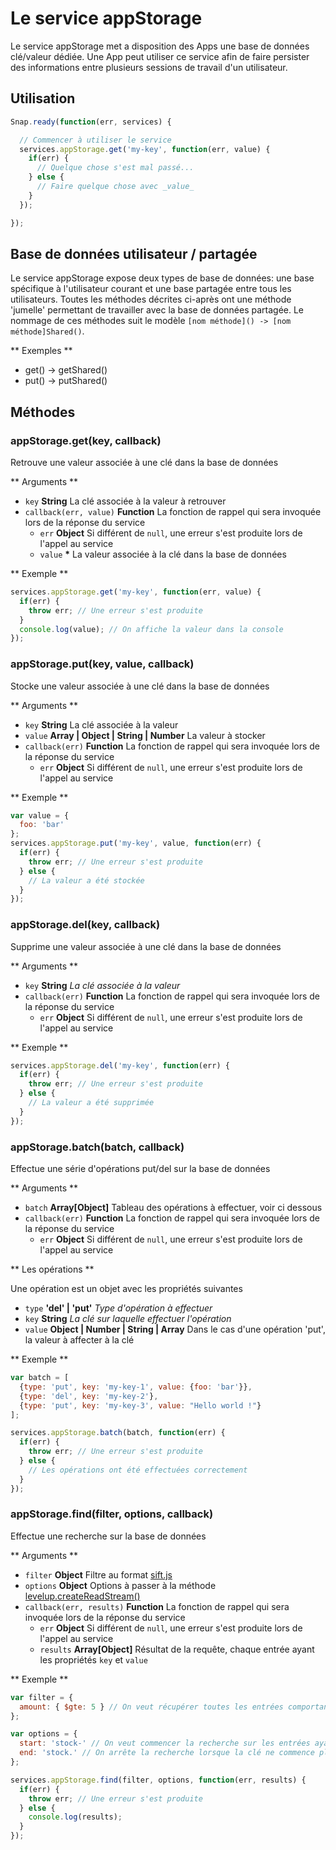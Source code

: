 # Le service appStorage

Le service appStorage met a disposition des Apps une base de données clé/valeur dédiée.
Une App peut utiliser ce service afin de faire persister des informations entre plusieurs sessions de travail d'un utilisateur.

## Utilisation

```javascript
Snap.ready(function(err, services) {

  // Commencer à utiliser le service
  services.appStorage.get('my-key', function(err, value) {
    if(err) {
      // Quelque chose s'est mal passé...
    } else {
      // Faire quelque chose avec _value_
    }
  });

});
```

## Base de données utilisateur / partagée

Le service appStorage expose deux types de base de données: une base spécifique à l'utilisateur courant et une base partagée entre tous les utilisateurs.
Toutes les méthodes décrites ci-après ont une méthode 'jumelle' permettant de travailler avec la base de données partagée. Le nommage de ces méthodes suit le modèle `[nom méthode]() -> [nom méthode]Shared()`.

** Exemples **
- get() -> getShared()
- put() -> putShared()

## Méthodes

### appStorage.get(key, callback)

Retrouve une valeur associée à une clé dans la base de données

** Arguments **

  - `key` __String__  La clé associée à la valeur à retrouver
  - `callback(err, value)` __Function__ La fonction de rappel qui sera invoquée lors de la réponse du service
      - `err`  __Object__  Si différent de `null`, une erreur s'est produite lors de l'appel au service
      - `value`  __*__  La valeur associée à la clé dans la base de données

** Exemple **

```javascript
services.appStorage.get('my-key', function(err, value) {
  if(err) {
    throw err; // Une erreur s'est produite
  }
  console.log(value); // On affiche la valeur dans la console
});
```

### appStorage.put(key, value, callback)

Stocke une valeur associée à une clé dans la base de données

** Arguments **

  - `key` __String__  La clé associée à la valeur
  - `value` __Array | Object | String | Number__  La valeur à stocker
  - `callback(err)` __Function__ La fonction de rappel qui sera invoquée lors de la réponse du service
      - `err`  __Object__  Si différent de `null`, une erreur s'est produite lors de l'appel au service

** Exemple **

```javascript
var value = {
  foo: 'bar'
};
services.appStorage.put('my-key', value, function(err) {
  if(err) {
    throw err; // Une erreur s'est produite
  } else {
    // La valeur a été stockée
  }
});
```

### appStorage.del(key, callback)

Supprime une valeur associée à une clé dans la base de données

** Arguments **

  - `key` __String__  _La clé associée à la valeur_
  - `callback(err)` __Function__ La fonction de rappel qui sera invoquée lors de la réponse du service
      - `err`  __Object__  Si différent de `null`, une erreur s'est produite lors de l'appel au service

** Exemple **

```javascript
services.appStorage.del('my-key', function(err) {
  if(err) {
    throw err; // Une erreur s'est produite
  } else {
    // La valeur a été supprimée
  }
});
```

### appStorage.batch(batch, callback)

Effectue une série d'opérations put/del sur la base de données

** Arguments **

  - `batch` __Array[Object]__  Tableau des opérations à effectuer, voir ci dessous
  - `callback(err)` __Function__ La fonction de rappel qui sera invoquée lors de la réponse du service
      - `err`  __Object__  Si différent de `null`, une erreur s'est produite lors de l'appel au service

** Les opérations **

Une opération est un objet avec les propriétés suivantes

  - `type` __'del' | 'put'__ _Type d'opération à effectuer_
  - `key` __String__ _La clé sur laquelle effectuer l'opération_
  - `value` __Object | Number | String | Array__ Dans le cas d'une opération 'put', la valeur à affecter à la clé

** Exemple **

```javascript
var batch = [
  {type: 'put', key: 'my-key-1', value: {foo: 'bar'}},
  {type: 'del', key: 'my-key-2'},
  {type: 'put', key: 'my-key-3', value: "Hello world !"}
];

services.appStorage.batch(batch, function(err) {
  if(err) {
    throw err; // Une erreur s'est produite
  } else {
    // Les opérations ont été effectuées correctement
  }
});
```

### appStorage.find(filter, options, callback)

Effectue une recherche sur la base de données

** Arguments **

  - `filter` __Object__ Filtre au format [sift.js](https://github.com/crcn/sift.js)
  - `options` __Object__ Options à passer à la méthode [levelup.createReadStream()](https://github.com/rvagg/node-levelup#dbcreatereadstreamoptions)
  - `callback(err, results)` __Function__ La fonction de rappel qui sera invoquée lors de la réponse du service
      - `err`  __Object__  Si différent de `null`, une erreur s'est produite lors de l'appel au service
      - `results`  __Array[Object]__  Résultat de la requête, chaque entrée ayant les propriétés `key` et `value`

** Exemple **
```javascript
var filter = {
  amount: { $gte: 5 } // On veut récupérer toutes les entrées comportant une propriété amount >= 5
};

var options = {
  start: 'stock-' // On veut commencer la recherche sur les entrées ayant une clé commençant par 'stock-'
  end: 'stock.' // On arrête la recherche lorsque la clé ne commence plus par 'stock-' -> charCode('.') = charCode('-') + 1
};

services.appStorage.find(filter, options, function(err, results) {
  if(err) {
    throw err; // Une erreur s'est produite
  } else {
    console.log(results);
  }
});
```